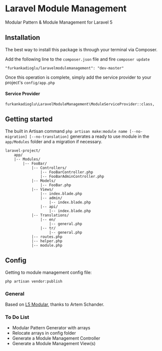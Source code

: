 # Laravel Module Management
Modular Pattern &amp; Module Management for Laravel 5

## Installation

The best way to install this package is through your terminal via Composer.

Add the following line to the `composer.json` file and fire `composer update`

```
"furkankadioglu/laravelmodulemanagement": "dev-master"
```
Once this operation is complete, simply add the service provider to your project's `config/app.php`

#### Service Provider
```
furkankadioglu\LaravelModuleManagement\ModuleServiceProvider::class,
```

## Getting started

The built in Artisan command `php artisan make:module name [--no-migration] [--no-translation]` generates a ready to use module in the `app/Modules` folder and a migration if necessary.

```
laravel-project/
    app/
    |-- Modules/
        |-- FooBar/
            |-- Controllers/
                |-- FooBarController.php
                |-- FooBarAdminController.php
            |-- Models/
                |-- FooBar.php
            |-- Views/
                |-- index.blade.php
                |-- admin/
                    |-- index.blade.php
                |-- api/
                    |-- index.blade.php
            |-- Translations/
                |-- en/
                    |-- general.php
                |-- tr/
                    |-- general.php
            |-- routes.php
            |-- helper.php
            |-- module.php
```

## Config 

Getting to module management config file:
```
php artisan vendor:publish
```

### General

Based on [L5 Modular](https://github.com/Artem-Schander/L5Modular), thanks to Artem Schander.

### To Do List
- Modular Pattern Generator with arrays
- Relocate arrays in config folder
- Generate a Module Management Controller
- Generate a Module Management View(s)
